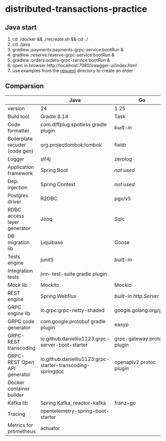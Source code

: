 # distributed-transactions-practice

## Java start

1.  cd ./docker && ./recreate.sh && cd ../
2.  cd ./java
3.  gradlew :payments:payments-grpc-service:bootRun &
4.  gradlew :reserve:reserve-grpc-service:bootRun &
5.  gradlew :orders:orders-grpc-service:bootRun &
6.  open in browser http://localhost:7080/swagger-ui/index.html
7.  use examples from the [request](request) directory to create an order

## Comparsion

|   | Java | Go |
| --- | --- | --- |
| version | 24 | 1.25 |
| Build tool | Gradle 8.14 | Task |
| Code formatter | com.diffplug.spotless gradle plugin | _built-in_ |
| Boilerplate recuder (code gen) | org.projectlombok:lombok | fieldr |
| Logger | slf4j | zerolog |
| Application framework | Spring Boot | _not used_ |
| Dep. injection | Spring Context | _not used_ |
| Postgres driver | R2DBC | pgx/v5 |
| RDBC access layer generator | Jooq | Sqlc |
| DB migration lib | Liquibase | Goose |
| Tests engine | junit5 | _built-in_ |
| Integration tests | jvm-test-suite gradle plugin |   |
| Mock lib | Mockito | Mockio |
| REST engine | Spring Webflux | _built-in http.Server_ |
| GRPC engine lib | io.grpc:grpc-netty-shaded | google.golang.org/grpc |
| GRPC code generator | com.google.protobuf gradle plugin | easyp |
| GRPC-REST transcoding | io.github.danielliu1123:grpc-server-boot-starter | grpc-gateway protoc plugin |
| GRPC-REST Open API generator | io.github.danielliu1123:grpc-starter-transcoding-springdoc | openapiv2 protoc plugin |
| Docker container builder |   |   |
| Kafka lib | Spring Kafka, reactor-kafka | franz-go |
| Tracing | opentelemetry-spring-boot-starter |   |
| Metrics for prometheus | actuator |   |